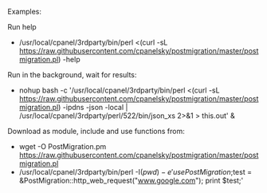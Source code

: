 Examples:

Run help
-  /usr/local/cpanel/3rdparty/bin/perl <(curl -sL https://raw.githubusercontent.com/cpanelsky/postmigration/master/postmigration.pl) -help

Run in the background, wait for results: 
 - nohup bash -c '/usr/local/cpanel/3rdparty/bin/perl <(curl -sL https://raw.githubusercontent.com/cpanelsky/postmigration/master/postmigration.pl) -ipdns -json -local | /usr/local/cpanel/3rdparty/perl/522/bin/json_xs 2>&1 > this.out' &

Download as module, include and use functions from: 
 - wget -O PostMigration.pm  https://raw.githubusercontent.com/cpanelsky/postmigration/master/postmigration.pl
 - /usr/local/cpanel/3rdparty/bin/perl -I$(pwd) -e 'use PostMigration;$test = &PostMigration::http_web_request("www.google.com"); print $test;'
